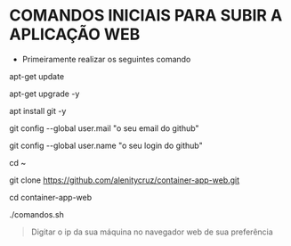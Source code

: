 # COMANDOS INICIAIS PARA SUBIR A APLICAÇÃO WEB

- Primeiramente realizar os seguintes comando 

apt-get update

apt-get upgrade -y

apt install git -y

git config --global user.mail "o seu email do github"

git config --global user.name "o seu login do github"

cd ~

git clone https://github.com/alenitycruz/container-app-web.git

cd container-app-web

./comandos.sh

> Digitar o ip da sua máquina no navegador web de sua preferência